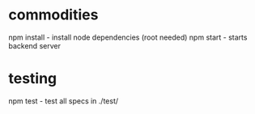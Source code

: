 # commodities 

npm install - install node dependencies (root needed)
npm start - starts backend server

# testing
npm test - test all specs in ./test/
